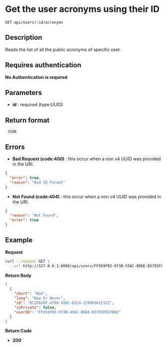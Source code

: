 # Get the user acronyms using their ID

    GET api/users/:id/acronyms

## Description

Reads the list of all the public acronyms of specific user.

## Requires authentication

**No Authentication is required**

## Parameters

- **id** : required (type:UUID)

## Return format

     JSON

## Errors

- **Bad Request (code:400)** : this occur when a non v4 UUID was provided in the URI.

```json
{
  "error": true,
  "reason": "Bad ID Format"
}
```

- **Not Found (code:404)** : this occur when a non v4 UUID was provided in the URI.

```json
{
  "reason": "Not Found",
  "error": true
}
```

## Example

**Request**

```bash
curl --request GET \
  --url http://127.0.0.1:8080/api/users/FF959FB3-973B-556C-B86E-B37E5F657DB2/acronyms
```

**Return Body**

```json
[
  {
    "short": "NoV",
    "long": "Now Or Never",
    "id": "BC2EA20F-47B0-490C-82C4-2249A961C522",
    "isPrivate": false,
    "userID": "FF959FB3-973B-456C-B86E-B37E5F657DB2"
  }
]
```

**Return Code**

- **200**
